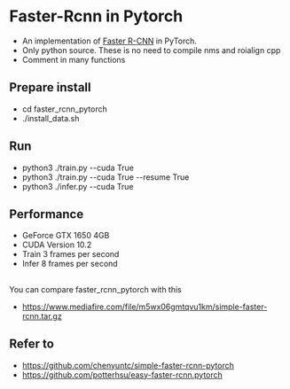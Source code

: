 # Faster-Rcnn in Pytorch
- An implementation of [Faster R-CNN](https://arxiv.org/pdf/1506.01497.pdf) in PyTorch.
- Only python source. These is no need to compile nms and roialign cpp
- Comment in many functions

## Prepare install
- cd faster_rcnn_pytorch
- ./install_data.sh

## Run
- python3 ./train.py --cuda True
- python3 ./train.py --cuda True --resume True
- python3 ./infer.py --cuda True

## Performance
- GeForce GTX 1650 4GB
- CUDA Version 10.2
- Train 3 frames per second
- Infer 8 frames per second

##
You can compare faster_rcnn_pytorch with this
- https://www.mediafire.com/file/m5wx06gmtqvu1km/simple-faster-rcnn.tar.gz

## Refer to
- https://github.com/chenyuntc/simple-faster-rcnn-pytorch
- https://github.com/potterhsu/easy-faster-rcnn.pytorch
